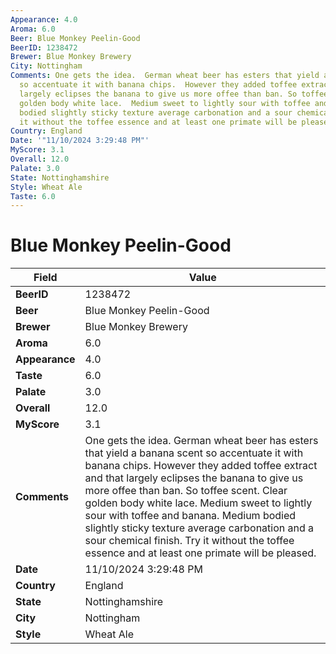```yaml
---
Appearance: 4.0
Aroma: 6.0
Beer: Blue Monkey Peelin-Good
BeerID: 1238472
Brewer: Blue Monkey Brewery
City: Nottingham
Comments: One gets the idea.  German wheat beer has esters that yield a banana scent
  so accentuate it with banana chips.  However they added toffee extract and that
  largely eclipses the banana to give us more offee than ban. So toffee scent. Clear
  golden body white lace.  Medium sweet to lightly sour with toffee and banana. Medium
  bodied slightly sticky texture average carbonation and a sour chemical finish.  Try
  it without the toffee essence and at least one primate will be pleased.
Country: England
Date: '"11/10/2024 3:29:48 PM"'
MyScore: 3.1
Overall: 12.0
Palate: 3.0
State: Nottinghamshire
Style: Wheat Ale
Taste: 6.0
---
```


# Blue Monkey Peelin-Good

| Field         | Value |
|---------------|-------|
| **BeerID** | 1238472 |
| **Beer** | Blue Monkey Peelin-Good |
| **Brewer** | Blue Monkey Brewery |
| **Aroma** | 6.0 |
| **Appearance** | 4.0 |
| **Taste** | 6.0 |
| **Palate** | 3.0 |
| **Overall** | 12.0 |
| **MyScore** | 3.1 |
| **Comments** | One gets the idea.  German wheat beer has esters that yield a banana scent so accentuate it with banana chips.  However they added toffee extract and that largely eclipses the banana to give us more offee than ban. So toffee scent. Clear golden body white lace.  Medium sweet to lightly sour with toffee and banana. Medium bodied slightly sticky texture average carbonation and a sour chemical finish.  Try it without the toffee essence and at least one primate will be pleased. |
| **Date** | 11/10/2024 3:29:48 PM |
| **Country** | England |
| **State** | Nottinghamshire |
| **City** | Nottingham |
| **Style** | Wheat Ale |
